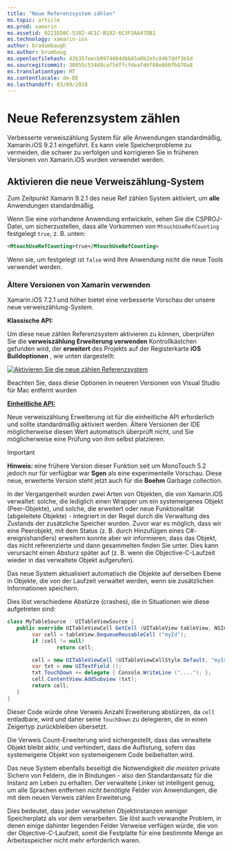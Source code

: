 ```yaml
---
title: "Neue Referenzsystem zählen"
ms.topic: article
ms.prod: xamarin
ms.assetid: 0221ED8C-5382-4C1C-B182-6C3F3AA47DB1
ms.technology: xamarin-ios
author: bradumbaugh
ms.author: brumbaug
ms.openlocfilehash: 43b357eecb0974884db645a0b2e5c8467ddf3b5d
ms.sourcegitcommit: 30055c534d9caf5dffcfdeafd6f08e666fb870a8
ms.translationtype: MT
ms.contentlocale: de-DE
ms.lasthandoff: 03/09/2018
---
```

# <a name="new-reference-counting-system"></a>Neue Referenzsystem zählen

Verbesserte verweiszählung System für alle Anwendungen standardmäßig, Xamarin.iOS 9.2.1 eingeführt. Es kann viele Speicherprobleme zu vermeiden, die schwer zu verfolgen und korrigieren Sie in früheren Versionen von Xamarin.iOS wurden verwendet werden.

## <a name="enabling-the-new-reference-counting-system"></a>Aktivieren die neue Verweiszählung-System

Zum Zeitpunkt Xamarin 9.2.1 des neue Ref zählen System aktiviert, um **alle** Anwendungen standardmäßig.

Wenn Sie eine vorhandene Anwendung entwickeln, sehen Sie die CSPROJ-Datei, um sicherzustellen, dass alle Vorkommen von `MtouchUseRefCounting` festgelegt `true`, z. B. unten:

```xml
<MtouchUseRefCounting>true</MtouchUseRefCounting>
```

Wenn sie, um festgelegt ist `false` wird Ihre Anwendung nicht die neue Tools verwendet werden.

### <a name="using-older-versions-of-xamarin"></a>Ältere Versionen von Xamarin verwenden

Xamarin.iOS 7.2.1 und höher bietet eine verbesserte Vorschau der unsere neue verweiszählung-System.

**Klassische API:**

Um diese neue zählen Referenzsystem aktivieren zu können, überprüfen Sie die **verweiszählung Erweiterung verwenden** Kontrollkästchen gefunden wird, der **erweitert** des Projekts auf der Registerkarte **iOS Buildoptionen** , wie unten dargestellt: 

[![](newrefcount-images/image1.png "Aktivieren Sie die neue zählen Referenzsystem")](newrefcount-images/image1.png#lightbox)

Beachten Sie, dass diese Optionen in neueren Versionen von Visual Studio für Mac entfernt wurden

 **[Einheitliche API:](~/cross-platform/macios/unified/index.md)**

 Neue verweiszählung Erweiterung ist für die einheitliche API erforderlich und sollte standardmäßig aktiviert werden. Ältere Versionen der IDE möglicherweise diesen Wert automatisch überprüft nicht, und Sie möglicherweise eine Prüfung von ihm selbst platzieren.

    
> [!IMPORTANT]
> **Hinweis:** eine frühere Version dieser Funktion seit um MonoTouch 5.2 jedoch nur für verfügbar war **Sgen** als eine experimentelle Vorschau. Diese neue, erweiterte Version steht jetzt auch für die **Boehm** Garbage collection.


In der Vergangenheit wurden zwei Arten von Objekten, die von Xamarin.iOS verwaltet: solche, die lediglich einen Wrapper um ein systemeigenes Objekt (Peer-Objekte), und solche, die erweitert oder neue Funktionalität (abgeleitete Objekte) - integriert in der Regel durch die Verwaltung des Zustands der zusätzliche Speicher wurden. Zuvor war es möglich, dass wir eine Peerobjekt, mit dem Status (z. B. durch Hinzufügen eines C#-ereignishandlers) erweitern konnte aber wir informieren, dass das Objekt, das nicht referenzierte und dann gesammelten finden Sie unter. Dies kann verursacht einen Absturz später auf (z. B. wenn die Objective-C-Laufzeit wieder in das verwaltete Objekt aufgerufen).

Das neue System aktualisiert automatisch die Objekte auf derselben Ebene in Objekte, die von der Laufzeit verwaltet werden, wenn sie zusätzlichen Informationen speichern.

Dies löst verschiedene Abstürze (crashes), die in Situationen wie diese aufgetreten sind:

```csharp
class MyTableSource : UITableViewSource {
   public override UITableViewCell GetCell (UITableView tableView, NSIndexPath indexPath) {
        var cell = tableView.DequeueReusableCell ("myId");
        if (cell != null)
                return cell;

        cell = new UITableViewCell (UITableViewCellStyle.Default, "myId");
        var txt = new UITextField ();
        txt.TouchDown += delegate { Console.WriteLine ("...."); };
        cell.ContentView.AddSubview (txt);
        return cell;
   }
}
```

Dieser Code würde ohne Verweis Anzahl Erweiterung abstürzen, da `cell` entladbare, wird und daher seine `TouchDown` zu delegieren, die in einen Zeigertyp zurückbleiben übersetzt.

Die Verweis Count-Erweiterung wird sichergestellt, dass das verwaltete Objekt bleibt aktiv, und verhindert, dass die Auflistung, sofern das systemeigene Objekt von systemeigenem Code beibehalten wird.

Das neue System ebenfalls beseitigt die Notwendigkeit *die meisten* private Sichern von Feldern, die in Bindungen - also den Standardansatz für die Instanz am Leben zu erhalten. Der verwaltete Linker ist intelligent genug, um alle Sprachen entfernen *nicht benötigte* Felder von Anwendungen, die mit dem neuen Verweis zählen Erweiterung.

Dies bedeutet, dass jeder verwalteten Objektinstanzen weniger Speicherplatz als vor dem verarbeiten. Sie löst auch verwandte Problem, in denen einige dahinter liegenden Felder Verweise verfügen würde, die von der Objective-C-Laufzeit, somit die Festplatte für eine bestimmte Menge an Arbeitsspeicher nicht mehr erforderlich waren.
